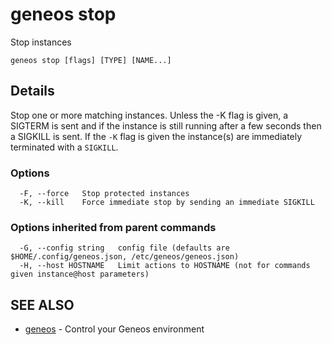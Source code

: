 # geneos stop

Stop instances

```text
geneos stop [flags] [TYPE] [NAME...]
```

## Details

Stop one or more matching instances. Unless the -K
flag is given, a SIGTERM is sent and if the instance is
still running after a few seconds then a SIGKILL is sent. If the
`-K` flag is given the instance(s) are immediately terminated with
a `SIGKILL`.

### Options

```text
  -F, --force   Stop protected instances
  -K, --kill    Force immediate stop by sending an immediate SIGKILL
```

### Options inherited from parent commands

```text
  -G, --config string   config file (defaults are $HOME/.config/geneos.json, /etc/geneos/geneos.json)
  -H, --host HOSTNAME   Limit actions to HOSTNAME (not for commands given instance@host parameters)
```

## SEE ALSO

* [geneos](geneos.md)	 - Control your Geneos environment
